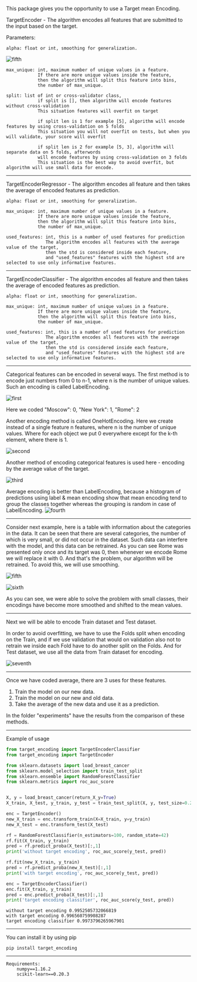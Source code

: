 This package gives you the opportunity to use a Target mean Encoding.

TargetEncoder - The algorithm encodes all features that are submitted to the input based on the target.

Parameters:

    alpha: float or int, smoothing for generalization.
![fifth](img/5.png)

    max_unique: int, maximum number of unique values in a feature. 
                If there are more unique values inside the feature,
                then the algorithm will split this feature into bins, 
                the number of max_unique.
                
    split: list of int or cross-validator class,
                if split is [], then algorithm will encode features without cross-validation
                This situation features will overfit on target

                if split len is 1 for example [5], algorithm will encode features by using cross-validation on 5 folds
                This situation you will not overfit on tests, but when you will validate, your score will overfit

                if split len is 2 for example [5, 3], algorithm will separate data on 5 folds, afterwords
                will encode features by using cross-validation on 3 folds
                This situation is the best way to avoid overfit, but algorithm will use small data for encode.
---
TargetEncoderRegressor - The algorithm encodes all feature and then takes the average of encoded features as prediction.

    alpha: float or int, smoothing for generalization.

    max_unique: int, maximum number of unique values in a feature. 
                If there are more unique values inside the feature,
                then the algorithm will split this feature into bins, 
                the number of max_unique.
    
    used_features: int, this is a number of used features for prediction
                   The algorithm encodes all features with the average value of the target, 
                   then the std is considered inside each feature,
                   and "used_features" features with the highest std are selected to use only informative features. 
---
TargetEncoderClassifier - The algorithm encodes all feature and then takes the average of encoded features as prediction.

    alpha: float or int, smoothing for generalization.

    max_unique: int, maximum number of unique values in a feature. 
                If there are more unique values inside the feature,
                then the algorithm will split this feature into bins, 
                the number of max_unique.
    
    used_features: int, this is a number of used features for prediction
                   The algorithm encodes all features with the average value of the target, 
                   then the std is considered inside each feature,
                   and "used_features" features with the highest std are selected to use only informative features. 
             
---
Categorical features can be encoded in several ways. The first method is to encode just numbers from 0 to n-1, where n is the number of unique values. Such an encoding is called LabelEncoding.

![first](img/1.png)

Here we coded
"Moscow": 0,
"New York": 1,
"Rome": 2

Another encoding method is called OneHotEncoding. Here we create instead of a single feature n features, where n is the number of unique values. Where for each object we put 0 everywhere except for the k-th element, where there is 1.

![second](img/2.png)

Another method of encoding categorical features is used here - encoding by the average value of the target.

![third](img/3.png)

Average encoding is better than LabelEncoding, because a histogram of predictions using label & mean encoding show that mean encoding tend to group the classes together whereas the grouping is random in case of LabelEncoding.
![fourth](img/4.png)

___

Consider next example, here is a table with information about the categories in the data. It can be seen that there are several categories, the number of which is very small, or did not occur in the dataset. Such data can interfere with the model, and this data can be retrained. As you can see Rome was presented only once and its target was 0, then whenever we encode Rome we will replace it with 0. And that's the problem, our algorithm will be retrained. To avoid this, we will use smoothing.

![fifth](img/5.png)

![sixth](img/6.png)

As you can see, we were able to solve the problem with small classes, their encodings have become more smoothed and shifted to the mean values.

___

Next we will be able to encode Train dataset and Test dataset.

In order to avoid overfitting, we have to use the Folds split when encoding on the Train, and if we use validation that would on validation also not to retrain we inside each Fold have to do another split on the Folds.
And for Test dataset, we use all the data from Train dataset for encoding.

![seventh](img/7.png)

___

Once we have coded average, there are 3 uses for these features. 
1. Train the model on our new data.
2. Train the model on our new and old data.
3. Take the average of the new data and use it as a prediction.

In the folder "experiments" have the results from the comparison of these methods.

___

Example of usage
```python
from target_encoding import TargetEncoderClassifier
from target_encoding import TargetEncoder

from sklearn.datasets import load_breast_cancer
from sklearn.model_selection import train_test_split
from sklearn.ensemble import RandomForestClassifier
from sklearn.metrics import roc_auc_score


X, y = load_breast_cancer(return_X_y=True)
X_train, X_test, y_train, y_test = train_test_split(X, y, test_size=0.2, random_state=42)

enc = TargetEncoder()
new_X_train = enc.transform_train(X=X_train, y=y_train)
new_X_test = enc.transform_test(X_test)

rf = RandomForestClassifier(n_estimators=100, random_state=42)
rf.fit(X_train, y_train)
pred = rf.predict_proba(X_test)[:,1]
print('without target encoding', roc_auc_score(y_test, pred))

rf.fit(new_X_train, y_train)
pred = rf.predict_proba(new_X_test)[:,1]
print('with target encoding', roc_auc_score(y_test, pred))

enc = TargetEncoderClassifier()
enc.fit(X_train, y_train)
pred = enc.predict_proba(X_test)[:,1]
print('target encoding classifier', roc_auc_score(y_test, pred))
```
```
without target encoding 0.9952505732066819
with target encoding 0.996560759908287
target encoding classifier 0.9973796265967901

```

___
You can install it by using pip
```
pip install target_encoding
```

___
```
Requirements:
    numpy==1.16.2
    scikit-learn==0.20.3
```